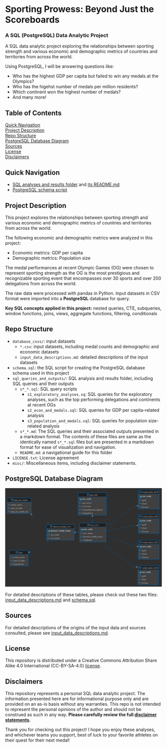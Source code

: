 # Sporting Prowess: Beyond Just the Scoreboards
### A SQL (PostgreSQL) Data Analytic Project

A SQL data analytic project exploring the relationships between sporting strength and various economic and demographic metrics of countries and territories from across the world.

Using PostgreSQL, I will be answering questions like:
* Who has the highest GDP per capita but failed to win any medals at the Olympics?
* Who has the higehst number of medals per million residents?
* Which continent won the highest number of medals?
* And many more!

## Table of Contents

[Quick Navigation](#quick-navigation)\
[Project Description](#project-description)\
[Repo Structure](#repo-structure)\
[PostgreSQL Database Diagram](#postgresql-database-diagram)\
[Sources](#sources)\
[License](#license)\
[Disclaimers](#disclaimers)


## Quick Navigation

* [SQL analyses and results folder](sql_queries_and_outputs/) and [its README.md](sql_queries_and_outputs/README.md)
* [PostgreSQL schema script](schema.sql)

## Project Description

This project explores the relationships between sporting strength and various economic and demographic metrics of countries and territories from across the world.

The following economic and demographic metrics were analyzed in this project:
* Economic metrics: GDP per capita
* Demographic metrics: Population size

The medal performances at recent Olympic Games (OG) were chosen to represent sporting strength as the OG is the most prestigious and recognizable sporting event that encompasses over 30 sports and over 200 delegations from across the world. 

The raw data were processed with pandas in Python. Input datasets in CSV format were imported into a **PostgreSQL** database for query.

**Key SQL concepts applied in this project:** nested queries, CTE, subqueries, window functions, joins, views, aggregate functions, filtering, conditionals

## Repo Structure

* `database_csvs/`: input datasets
    * `*.csv`: input datasets, including medal counts and demographic and economic datasets
    * `input_data_descriptions.md`: detailed descriptions of the input datasets 
* `schema.sql`: the SQL script for creating the PostgreSQL database schema used in this project
* `sql_queries_and_outputs/`: SQL analysis and results folder, including SQL queries and their outputs
    * `s*_*.sql`: SQL query scripts
        * `s1_exploratory_analyses.sq`: SQL queries for the exploratory analyses, such as the top performing delegations and continents at recent OGs
        * `s2_econ_and_medals.sql`: SQL queries for GDP per capita-related analysis
        * `s3_population_and_medals.sql`: SQL queries for population size-related analysis
    * `s*_*.md`: The SQL queries and their associated outputs presented in a markdown format. The contents of these files are same as the identically named `s*_*.sql` files but are presented in a markdown format for ease of visualization and navigation.
    * `README.md`: a navigational guide for this folder
* `LICENSE.txt`: License agreement
* `misc/`: Miscellaneous items, including disclaimer statements.


## PostgreSQL Database Diagram

![Schema](misc/assets/schema.png)

For detailed descriptions of these tables, please check out these two files: [input_data_descriptions.md](database_csvs/input_data_descriptions.md) and [schema.sql](schema.sql).

## Sources

For detailed descriptions of the origins of the input data and sources consulted, please see [input_data_descriptions.md](database_csvs/input_data_descriptions.md).

## License

This repository is distributed under a Creative Commons Attribution Share Alike 4.0 International (CC-BY-SA-4.0) [license](LICENSE.txt).

## Disclaimers

This repository represents a personal SQL data analytic project. The information presented here are for informational purpose only and are provided on an as-is basis without any warranties. This repo is not intended to represent the personal opinions of the author and should not be construed as such in any way. **Please carefully review the full [disclaimer statements](misc/disclaimers.md).**

Thank you for checking out this project! I hope you enjoy these analyses, and whichever teams you support, best of luck to your favorite athletes on their quest for their next medal!
